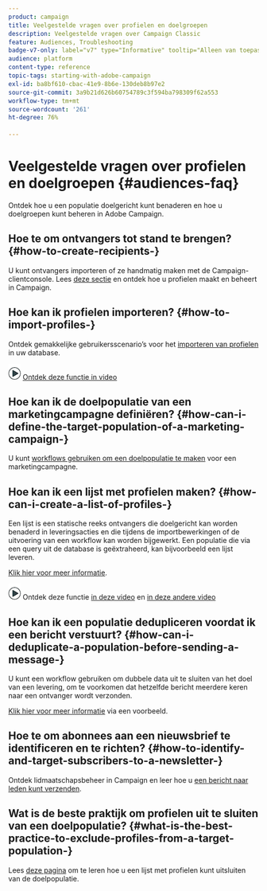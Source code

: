 ```yaml
---
product: campaign
title: Veelgestelde vragen over profielen en doelgroepen
description: Veelgestelde vragen over Campaign Classic
feature: Audiences, Troubleshooting
badge-v7-only: label="v7" type="Informative" tooltip="Alleen van toepassing op Campaign Classic v7"
audience: platform
content-type: reference
topic-tags: starting-with-adobe-campaign
exl-id: ba8bf610-cbac-41e9-8b6e-130deb8b97e2
source-git-commit: 3a9b21d626b60754789c3f594ba798309f62a553
workflow-type: tm+mt
source-wordcount: '261'
ht-degree: 76%

---
```


# Veelgestelde vragen over profielen en doelgroepen {#audiences-faq}



Ontdek hoe u een populatie doelgericht kunt benaderen en hoe u doelgroepen kunt beheren in Adobe Campaign.

## Hoe te om ontvangers tot stand te brengen? {#how-to-create-recipients-}

U kunt ontvangers importeren of ze handmatig maken met de Campaign-clientconsole. Lees [deze sectie](../../platform/using/about-profiles.md) en ontdek hoe u profielen maakt en beheert in Campaign.

## Hoe kan ik profielen importeren? {#how-to-import-profiles-}

Ontdek gemakkelijke gebruikersscenario’s voor het [importeren van profielen](../../platform/using/import-operations-samples.md) in uw database.

![](assets/do-not-localize/how-to-video.png) [Ontdek deze functie in video](https://experienceleague.adobe.com/docs/campaign-classic-learn/tutorials/profile-management/importing-profiles.html)

## Hoe kan ik de doelpopulatie van een marketingcampagne definiëren? {#how-can-i-define-the-target-population-of-a-marketing-campaign-}

U kunt [workflows gebruiken om een doelpopulatie te maken](../../campaign/using/marketing-campaign-deliveries.md#building-the-main-target-in-a-workflow) voor een marketingcampagne.


## Hoe kan ik een lijst met profielen maken? {#how-can-i-create-a-list-of-profiles-}

Een lijst is een statische reeks ontvangers die doelgericht kan worden benaderd in leveringsacties en die tijdens de importbewerkingen of de uitvoering van een workflow kan worden bijgewerkt. Een populatie die via een query uit de database is geëxtraheerd, kan bijvoorbeeld een lijst leveren.

[Klik hier voor meer informatie](../../platform/using/creating-and-managing-lists.md#creating-a-profile-list-from-a-group).

![](assets/do-not-localize/how-to-video.png) Ontdek deze functie [in deze video](https://experienceleague.adobe.com/docs/campaign-classic-learn/tutorials/profile-management/creating-a-list-of-recipients-with-a-workflow.html) en [in deze andere video](https://experienceleague.adobe.com/docs/campaign-classic-learn/tutorials/profile-management/creating-a-list-of-recipients.html)

## Hoe kan ik een populatie dedupliceren voordat ik een bericht verstuurt? {#how-can-i-deduplicate-a-population-before-sending-a-message-}

U kunt een workflow gebruiken om dubbele data uit te sluiten van het doel van een levering, om te voorkomen dat hetzelfde bericht meerdere keren naar een ontvanger wordt verzonden.

[Klik hier voor meer informatie](../../workflow/using/deduplication.md#example--identify-the-duplicates-before-a-delivery) via een voorbeeld.

## Hoe te om abonnees aan een nieuwsbrief te identificeren en te richten? {#how-to-identify-and-target-subscribers-to-a-newsletter-}

Ontdek lidmaatschapsbeheer in Campaign en leer hoe u [een bericht naar leden kunt verzenden](../../delivery/using/managing-subscriptions.md).

## Wat is de beste praktijk om profielen uit te sluiten van een doelpopulatie? {#what-is-the-best-practice-to-exclude-profiles-from-a-target-population-}

Lees [deze pagina](../../workflow/using/read-list.md) om te leren hoe u een lijst met profielen kunt uitsluiten van de doelpopulatie.

